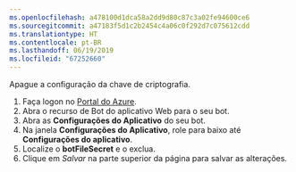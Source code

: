 ```yaml
---
ms.openlocfilehash: a478100d1dca58a2dd9d80c87c3a02fe94600ce6
ms.sourcegitcommit: a47183f5d1c2b2454c4a06c0f292d7c075612cdd
ms.translationtype: HT
ms.contentlocale: pt-BR
ms.lasthandoff: 06/19/2019
ms.locfileid: "67252660"
---
```

Apague a configuração da chave de criptografia.

1. Faça logon no [Portal do Azure](http://portal.azure.com/).
1. Abra o recurso de Bot do aplicativo Web para o seu bot.
1. Abra as **Configurações do Aplicativo** do seu bot.
1. Na janela **Configurações do Aplicativo**, role para baixo até **Configurações do aplicativo**.
1. Localize o **botFileSecret** e o exclua.
1. Clique em *Salvar* na parte superior da página para salvar as alterações.
